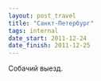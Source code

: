 ```yaml
---
layout: post_travel
title: "Санкт-Петербург"
tags: internal
date_start: 2011-12-24
date_finish: 2011-12-25
---
```


Собачий выезд.

